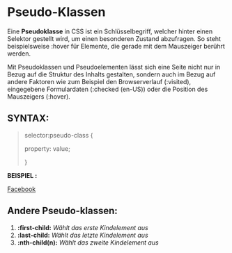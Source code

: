 # Pseudo-Klassen

Eine **Pseudoklasse** in CSS ist ein Schlüsselbegriff, welcher hinter einen Selektor gestellt wird, um einen besonderen Zustand abzufragen. So steht beispielsweise :hover für Elemente, die gerade mit dem Mauszeiger berührt werden.

Mit Pseudoklassen und Pseudoelementen lässt sich eine Seite nicht nur in Bezug auf die Struktur des Inhalts gestalten, sondern auch im Bezug auf andere Faktoren wie zum Beispiel den Browserverlauf  (:visited), eingegebene Formulardaten (:checked (en-US)) oder die Position des Mauszeigers (:hover).

## SYNTAX:
>selector:pseudo-class {
>
> property: value;
> 
>}

**BEISPIEL :**

<a href="www.facebook.com">Facebook</a>

<style>
    a:hover{
        color:red
    }
</style>
## Andere Pseudo-klassen:
1. **:first-child:** *Wählt das erste Kindelement aus*
2. **:last-child:** *Wählt das letzte Kindelement aus*
3. **:nth-child(n):** *Wählt das zweite Kindelement aus*